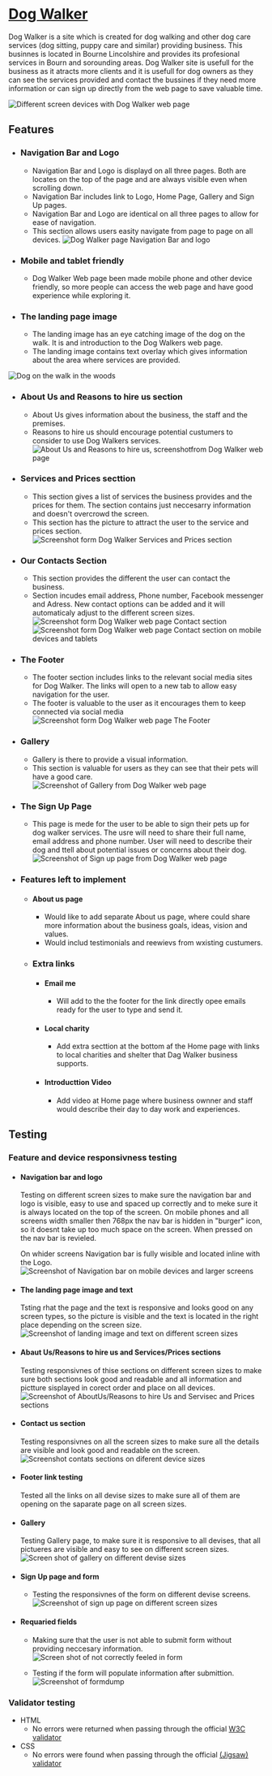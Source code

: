 # [Dog Walker](https://svgin.github.io/dog_walker/)

Dog Walker is a site which is created for dog walking and other dog care services (dog sitting, puppy care and similar) providing business. This businnes is located in Bourne Lincolshire and provides its profesional services in Bourn and sorounding areas. Dog Walker site is usefull for the business as it atracts more clients and it is usefull for dog owners as they can see the services provided and contact the bussines if they need more information or can sign up directly from the web page to save valuable time.

![Different screen devices with Dog Walker web page](/assets/media/dog_walker_responsive.png)

## Features

- ### Navigation Bar and Logo
  - Navigation Bar and Logo is displayd on all three pages. Both are locates on the top of the page and are always visible even when scrolling down.
  - Navigation Bar includes link to Logo, Home Page, Gallery and Sign Up pages.
  - Navigation Bar and Logo are identical on all three pages to allow for ease of navigation.
  - This section allows users easity navigate from page to page on all devices.
  ![Dog Walker page Navigation Bar and logo](assets/media/dog_walker_navbar_logo.png)
  
- ### Mobile and tablet friendly

  - Dog Walker Web page been made mobile phone and other device friendly, so more people can access the web page and have good experience while exploring it.
  
- ### The landing page image
  - The landing image has an eye catching image of the dog on the walk. It is and introduction to the Dog Walkers web page.
  - The landing image contains text overlay which gives information about the area where services are provided.

![Dog on the walk in the woods](assets/media/dog_walker_hero_picture.png)

- ### About Us and Reasons to hire us section
    - About Us gives information about the business, the staff and the premises.
    - Reasons to hire us should encourage potential custumers to consider to use Dog Walkers services.
  ![About Us and Reasons to hire us, screenshotfrom Dog Walker web page](assets/media/dog_walker_aboutus_reaons.png)


- ### Services and Prices secttion
  - This section gives a list of services the business provides and the prices for them. The section contains just neccesarry information and doesn't overcrowd the screen.
  - This section has the picture to attract the user to the service and prices section.
  ![Screenshot form Dog Walker Services and Prices section](assets/media/dog_walker_services_prices.png)

- ### Our Contacts Section
  - This section provides the different the user can contact the business.
  - Section incudes email address, Phone number, Facebook messenger and Adress. New contact options can be added and it will automaticaly adjust to the different screen sizes.
  ![Screenshot form Dog Walker web page Contact section](assets/media/dog_walker_contacts.png)
  ![Screenshot form Dog Walker web page Contact section on mobile devices and tablets](assets/media/dog_walker_mobile_contacts.png)

- ### The Footer
  - The footer section includes links to the relevant social media sites for Dog Walker. The links will open to a new tab to allow easy navigation for the user.
  - The footer is valuable to the user as it encourages them to keep connected via social media
![Screenshot form Dog Walker web page The Footer](assets/media/dog_walker_footer.png)

- ### Gallery
  - Gallery is there to provide a visual information.
  - This section is valuable for users as they can see that their pets will have a good care. 
  ![Screenshot of Gallery from Dog Walker web page](assets/media/dog_walker_gallery.png)

- ### The Sign Up Page
  - This page is mede for the user to be able to sign their pets up for dog walker services. The usre will need to share their full name, email address and phone number. User will need to describe their dog and ttell about potential issues or concerns about their dog. 
  ![Screenshot of Sign up page from Dog Walker web page](assets/media/dog_walker_signup.png)

- ### Features left to implement
  - #### About us page       
    - Would like to add separate About us page, where could share more information about the business goals, ideas, vision and values.
    - Would includ testimonials and reewievs from wxisting custumers.
  - ### Extra links 
    - #### Email me
      - Will add to the the footer for the link directly opee emails ready for the user to type and send it.
    -  #### Local charity
       -  Add extra secttion at the bottom af the Home page with links to local charities and shelter that Dag Walker business supports.
    - #### Introducttion Video
      - Add video at Home page where business ownner and staff would describe their day to day work and experiences.

## Testing
### Feature and device responsivness testing
- #### Navigation bar and logo
    Testing on different screen sizes to make sure the navigation bar and logo is visible, easy to use and spaced up correctly and to meke sure it is always located on the top of the screen. On mobile phones and all screens width smaller then 768px the nav bar is hidden in "burger" icon, so it doesnt take up too much space on the screen. When pressed on the nav bar is revieled. 

    On whider screens Navigation bar is fully wisible and located inline with the Logo.
    ![Screenshot of Navigation bar on mobile devices and larger screens](assets/media/dog_walker_nav_bar_respons.png)

- #### The landing page image and text
  Tsting rhat the page and the text is responsive and looks good on any screen types, so the picture is visible and the text is located in the right place depending on the screen size.
  ![Screenshot of landing image and text on different screen sizes](assets/media/dog_walker_landingpic_responsive.png   )

- #### Abaut Us/Reasons to hire us and Services/Prices sections
    Testing responsivnes of thise sections on different screen sizes to make sure both sections look good and readable and all information and pictture sisplayed in corect order and place on all devices.
    ![Screenshot of AboutUs/Reasons to hire Us and Servisec and Prices sections](assets/media/dog_walker_about_prices_respons.png)
    
- #### Contact us section
  Testing responsivnes on all the screen sizes to make sure all the details are visible and look good and readable on the screen.
  ![Screenshot contats sections on diferent device sizes](assets/media/dog_walker_contacts_respons.png)

- #### Footer link testing 
  Tested all the links on all devise sizes to make sure all of them are opening on the saparate page on all screen sizes.
  
- #### Gallery
  Testing Gallery page, to make sure it is responsive to all devises, that all pictueres are visible and easy to see on different screen sizes.
   ![Screen shot of gallery on different devise sizes](assets/media/dog_walker_gallery_respon.png)
   
- #### Sign Up page and form
  - Testing the responsivnes of the form on different devise screens.
  ![Screenshot of sign up page on different screen sizes](assets/media/dog_walker_signup_respons.png)
  
- #### Requaried fields
   - Making sure that the user is not able to submit form without providing neccesary information.
  ![Screen shot of not correctly feeled in form](assets/media/dog_walker_fields.png)
  
  - Testing if the form will populate information after submittion.
  ![Screenshot of formdump](assets/media/dog_walker_formdump.png)

### Validator testing
- HTML
  - No errors were returned when passing through the official [W3C validator](https://validator.w3.org/nu/?doc=https%3A%2F%2Fsvgin.github.io%2Fdog_walker%2F)
- CSS
  - No errors were found when passing through the official [(Jigsaw) validator](https://jigsaw.w3.org/css-validator/validator?uri=https%3A%2F%2Fsvgin.github.io%2Fdog_walker%2F&profile=css3svg&usermedium=all&warning=1&vextwarning=&lang=en)




  